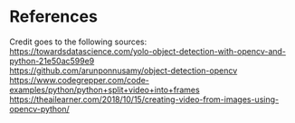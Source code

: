 # References
Credit goes to the following sources:\
https://towardsdatascience.com/yolo-object-detection-with-opencv-and-python-21e50ac599e9 \
https://github.com/arunponnusamy/object-detection-opencv \
https://www.codegrepper.com/code-examples/python/python+split+video+into+frames \
https://theailearner.com/2018/10/15/creating-video-from-images-using-opencv-python/

